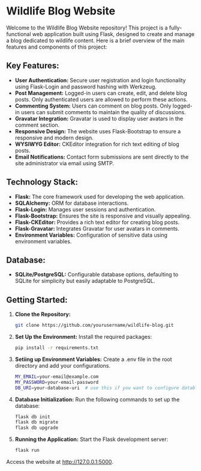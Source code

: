 # Wildlife Blog Website

Welcome to the Wildlife Blog Website repository! This project is a fully-functional web application built using Flask, designed to create and manage a blog dedicated to wildlife content. Here is a brief overview of the main features and components of this project:

## Key Features:
- **User Authentication:** Secure user registration and login functionality using Flask-Login and password hashing with Werkzeug.
- **Post Management:** Logged-in users can create, edit, and delete blog posts. Only authenticated users are allowed to perform these actions.
- **Commenting System:** Users can comment on blog posts. Only logged-in users can submit comments to maintain the quality of discussions.
- **Gravatar Integration:** Gravatar is used to display user avatars in the comment section.
- **Responsive Design:** The website uses Flask-Bootstrap to ensure a responsive and modern design.
- **WYSIWYG Editor:** CKEditor integration for rich text editing of blog posts.
- **Email Notifications:** Contact form submissions are sent directly to the site administrator via email using SMTP.

## Technology Stack:
- **Flask:** The core framework used for developing the web application.
- **SQLAlchemy:** ORM for database interactions.
- **Flask-Login:** Manages user sessions and authentication.
- **Flask-Bootstrap:** Ensures the site is responsive and visually appealing.
- **Flask-CKEditor:** Provides a rich text editor for creating blog posts.
- **Flask-Gravatar:** Integrates Gravatar for user avatars in comments.
- **Environment Variables:** Configuration of sensitive data using environment variables.

## Database:
- **SQLite/PostgreSQL:** Configurable database options, defaulting to SQLite for simplicity but easily adaptable to PostgreSQL.

## Getting Started:
1. **Clone the Repository:**
   ```bash
   git clone https://github.com/yourusername/wildlife-blog.git
2. **Set Up the Environment:**
   Install the required packages:
   ```bash
   pip install -r requirements.txt
3. **Setiing up Environment Variables:**
   Create a .env file in the root directory and add your configurations.
   ```bash
   MY_EMAIL=your-email@example.com
   MY_PASSWORD=your-email-password
   DB_URI=your-database-uri  # use this if you want to configure database to PostgreSQL
4. **Database Initialization:**
   Run the following commands to set up the database:
   ```bash
   flask db init
   flask db migrate
   flask db upgrade
5. **Running the Application:**
   Start the Flask development server:
   ```bash
   flask run
  Access the website at http://127.0.0.1:5000.

